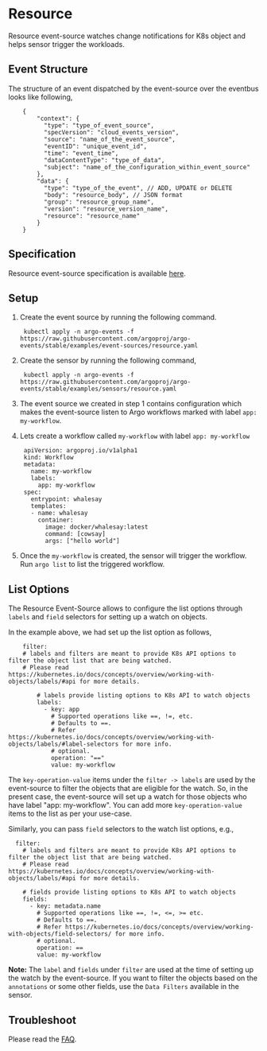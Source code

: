 # Resource

Resource event-source watches change notifications for K8s object and helps sensor trigger the workloads.

## Event Structure
The structure of an event dispatched by the event-source over the eventbus looks like following,

        {
            "context": {
              "type": "type_of_event_source",
              "specVersion": "cloud_events_version",
              "source": "name_of_the_event_source",
              "eventID": "unique_event_id",
              "time": "event_time",
              "dataContentType": "type_of_data",
              "subject": "name_of_the_configuration_within_event_source"
            },
            "data": {
              "type": "type_of_the_event", // ADD, UPDATE or DELETE
              "body": "resource_body", // JSON format
              "group": "resource_group_name",
              "version": "resource_version_name",
              "resource": "resource_name"
            }
        }

## Specification

Resource event-source specification is available [here](https://github.com/argoproj/argo-events/blob/master/api/event-source.md#resourceeventsource).

## Setup
1. Create the event source by running the following command. 

        kubectl apply -n argo-events -f https://raw.githubusercontent.com/argoproj/argo-events/stable/examples/event-sources/resource.yaml

1. Create the sensor by running the following command,

        kubectl apply -n argo-events -f https://raw.githubusercontent.com/argoproj/argo-events/stable/examples/sensors/resource.yaml

1. The event source we created in step 1 contains configuration which makes the event-source listen to 
   Argo workflows marked with label `app: my-workflow`.

1. Lets create a workflow called `my-workflow` with label `app: my-workflow`
   
        apiVersion: argoproj.io/v1alpha1
        kind: Workflow
        metadata:
          name: my-workflow
          labels:
            app: my-workflow
        spec:
          entrypoint: whalesay
          templates:
          - name: whalesay
            container:
              image: docker/whalesay:latest
              command: [cowsay]
              args: ["hello world"]

1. Once the `my-workflow` is created, the sensor will trigger the workflow. Run `argo list` to list the triggered workflow.

## List Options

The Resource Event-Source allows to configure the list options through `labels` and `field` selectors for setting up a watch on objects.

In the example above, we had set up the list option as follows,

        filter:
        # labels and filters are meant to provide K8s API options to filter the object list that are being watched.
        # Please read https://kubernetes.io/docs/concepts/overview/working-with-objects/labels/#api for more details.
        
            # labels provide listing options to K8s API to watch objects
            labels:
              - key: app
                # Supported operations like ==, !=, etc.
                # Defaults to ==.
                # Refer https://kubernetes.io/docs/concepts/overview/working-with-objects/labels/#label-selectors for more info.
                # optional.
                operation: "=="
                value: my-workflow


The `key-operation-value` items under the `filter -> labels` are used by the event-source to filter the objects
that are eligible for the watch. So, in the present case, the event-source will set up a watch for those
objects who have label "app: my-workflow". You can add more `key-operation-value` items to the list as per your use-case.   

Similarly, you can pass `field` selectors to the watch list options, e.g.,

      filter:
        # labels and filters are meant to provide K8s API options to filter the object list that are being watched.
        # Please read https://kubernetes.io/docs/concepts/overview/working-with-objects/labels/#api for more details.

        # fields provide listing options to K8s API to watch objects
        fields:
          - key: metadata.name
            # Supported operations like ==, !=, <=, >= etc.
            # Defaults to ==.
            # Refer https://kubernetes.io/docs/concepts/overview/working-with-objects/field-selectors/ for more info.
            # optional.
            operation: ==
            value: my-workflow
 

**Note:** The `label` and `fields` under `filter` are used at the time of setting up the watch by the event-source. If you want to filter the objects
based on the `annotations` or some other fields, use the `Data Filters` available in the sensor.

## Troubleshoot
Please read the [FAQ](https://argoproj.github.io/argo-events/FAQ/).
